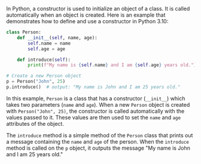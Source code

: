 In Python, a constructor is used to initialize an object of a class. It is called automatically when an object is created. Here is an example that demonstrates how to define and use a constructor in Python 3.10:

```python
class Person:
    def __init__(self, name, age):
        self.name = name
        self.age = age

    def introduce(self):
        print(f"My name is {self.name} and I am {self.age} years old.")

# Create a new Person object
p = Person("John", 25)
p.introduce()  # output: "My name is John and I am 25 years old."
```

In this example, `Person` is a class that has a constructor (`__init__`) which takes two parameters (`name` and `age`). When a new `Person` object is created with `Person("John", 25)`, the constructor is called automatically with the values passed to it. These values are then used to set the `name` and `age` attributes of the object.

The `introduce` method is a simple method of the `Person` class that prints out a message containing the `name` and `age` of the person. When the `introduce` method is called on the `p` object, it outputs the message "My name is John and I am 25 years old."